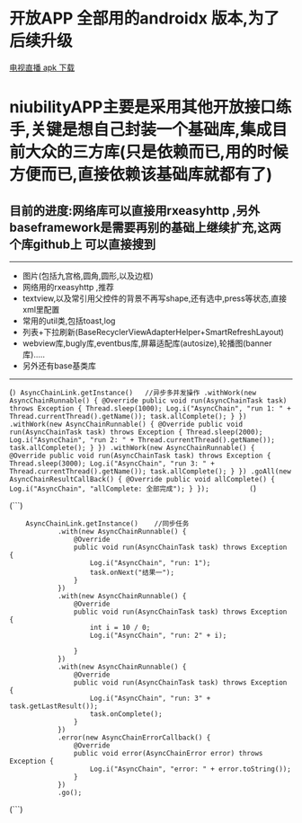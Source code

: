 # 开放APP 全部用的androidx 版本,为了后续升级

[电视直播 apk 下载](https://www.pgyer.com/Pso3)
# niubilityAPP主要是采用其他开放接口练手,关键是想自己封装一个基础库,集成目前大众的三方库(只是依赖而已,用的时候方便而已,直接依赖该基础库就都有了)
## 目前的进度:网络库可以直接用rxeasyhttp ,另外baseframework是需要再别的基础上继续扩充,这两个库github上 可以直接搜到
---
- 图片(包括九宫格,圆角,圆形,以及边框)
- 网络用的rxeasyhttp ,推荐
- textview,以及常引用父控件的背景不再写shape,还有选中,press等状态,直接xml里配置
- 常用的util类,包括toast,log
- 列表+下拉刷新(BaseRecyclerViewAdapterHelper+SmartRefreshLayout)
- webview库,bugly库,eventbus库,屏幕适配库(autosize),轮播图(banner库).....
- 另外还有base基类库

---
(```)
  AsyncChainLink.getInstance()   //异步多并发操作
                .withWork(new AsyncChainRunnable() {
                    @Override
                    public void run(AsyncChainTask task) throws Exception {
                        Thread.sleep(1000);
                        Log.i("AsyncChain", "run 1: " + Thread.currentThread().getName());
                        task.allComplete();
                    }
                })
                .withWork(new AsyncChainRunnable() {
                    @Override
                    public void run(AsyncChainTask task) throws Exception {
                        Thread.sleep(2000);
                        Log.i("AsyncChain", "run 2: " + Thread.currentThread().getName());
                        task.allComplete();
                    }
                })
                .withWork(new AsyncChainRunnable() {
                    @Override
                    public void run(AsyncChainTask task) throws Exception {
                        Thread.sleep(3000);
                        Log.i("AsyncChain", "run 3: " + Thread.currentThread().getName());
                        task.allComplete();
                    }
                })
                .goAll(new AsyncChainResultCallBack() {
                    @Override
                    public void allComplete() {
                        Log.i("AsyncChain", "allComplete: 全部完成");
                    }
                });         
(```)


(```)

        AsyncChainLink.getInstance()    //同步任务
                .with(new AsyncChainRunnable() {
                    @Override
                    public void run(AsyncChainTask task) throws Exception {
                        Log.i("AsyncChain", "run: 1");
                        task.onNext("结果一");
                    }
                })
                .with(new AsyncChainRunnable() {
                    @Override
                    public void run(AsyncChainTask task) throws Exception {
                        int i = 10 / 0;
                        Log.i("AsyncChain", "run: 2" + i);

                    }
                })
                .with(new AsyncChainRunnable() {
                    @Override
                    public void run(AsyncChainTask task) throws Exception {
                        Log.i("AsyncChain", "run: 3" + task.getLastResult());
                        task.onComplete();
                    }
                })
                .error(new AsyncChainErrorCallback() {
                    @Override
                    public void error(AsyncChainError error) throws Exception {
                        Log.i("AsyncChain", "error: " + error.toString());
                    }
                })
                .go();
(```)
